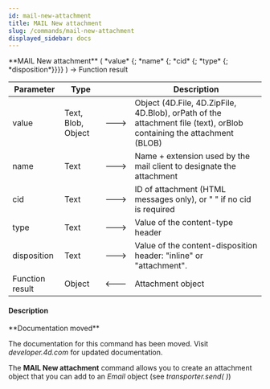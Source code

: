 ```yaml
---
id: mail-new-attachment
title: MAIL New attachment
slug: /commands/mail-new-attachment
displayed_sidebar: docs
---
```


<!--REF #_command_.MAIL New attachment.Syntax-->**MAIL New attachment** ( *value* {; *name* {; *cid* {; *type* {; *disposition*}}}} ) -> Function result<!-- END REF-->
<!--REF #_command_.MAIL New attachment.Params-->
| Parameter | Type |  | Description |
| --- | --- | --- | --- |
| value | Text, Blob, Object | &#x1F852; | Object (4D.File, 4D.ZipFile, 4D.Blob), orPath of the attachment file (text), orBlob containing the attachment (BLOB) |
| name | Text | &#x1F852; | Name + extension used by the mail client to designate the attachment |
| cid | Text | &#x1F852; | ID of attachment (HTML messages only), or " " if no cid is required |
| type | Text | &#x1F852; | Value of the content-type header |
| disposition | Text | &#x1F852; | Value of the content-disposition header: "inline" or "attachment". |
| Function result | Object | &#x1F850; | Attachment object |

<!-- END REF-->

#### Description 

<!--REF #_command_.MAIL New attachment.Summary-->**Documentation moved**

The documentation for this command has been moved.<!-- END REF--> Visit *developer.4d.com* for updated documentation.

The **MAIL New attachment** command allows you to create an attachment object that you can add to an *Email* object (see *transporter.send( )*)
